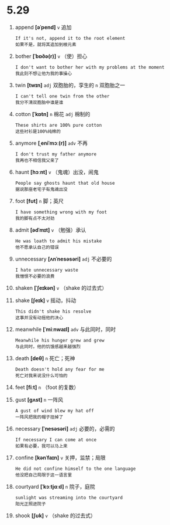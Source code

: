 # 5.29


1. append **[əˈpend]** `v` 追加
    ```
    If it's not, append it to the root element
    如果不是，就将其追加到根元素
    ```

2. bother **[ˈbɒðə(r)]** `v` （使）担心
    ```
    I don't want to bother her with my problems at the moment
    我此刻不想让他为我的事操心
    ```

3. twin **[twɪn]** `adj` 双胞胎的，孪生的 `n` 双胞胎之一
    ```
    I can't tell one twin from the other
    我分不清双胞胎中谁是谁
    ```

4. cotton **[ˈkɒtn]** `n` 棉花 `adj` 棉制的
    ```
    These shirts are 100% pure cotton
    这些衬衫是100%纯棉的
    ```

5. anymore **[ˌeniˈmɔː(r)]** `adv` 不再
    ```
    I don't trust my father anymore
    我再也不相信我父亲了
    ```

6. haunt **[hɔːnt]** `v` （鬼魂）出没，闹鬼
    ```
    People say ghosts haunt that old house
    据说那座老宅子有鬼魂出没
    ```

7. foot **[fʊt]** `n` 脚；英尺
    ```
    I have something wrong with my foot
    我的脚有点不太对劲
    ```

8. admit **[ədˈmɪt]** `v` （勉强）承认
    ```
    He was loath to admit his mistake
    他不愿承认自己的错误
    ```

9. unnecessary **[ʌnˈnesəsəri]** `adj` 不必要的
    ```
    I hate unnecessary waste
    我憎恨不必要的浪费
    ```

10. shaken **[ˈʃeɪkən]** `v` （shake 的过去式）

11. shake **[ʃeɪk]** `v` 摇动，抖动
    ```
    This didn't shake his resolve
    这事并没有动摇他的决心
    ```

12. meanwhile **[ˈmiːnwaɪl]** `adv` 与此同时，同时
    ```
    Meanwhile his hunger grew and grew
    与此同时，他的饥饿感越来越强烈
    ```

13. death **[deθ]** `n` 死亡；死神
    ```
    Death doesn't hold any fear for me
    死亡对我来说没什么可怕的
    ```

14. feet **[fiːt]** `n` （foot 的复数）

15. gust **[ɡʌst]** `n` 一阵风
    ```
    A gust of wind blew my hat off
    一阵风把我的帽子挂掉了
    ```

16. necessary **[ˈnesəsəri]** `adj` 必要的，必需的
    ```
    If necessary I can come at once
    如果有必要，我可以马上来
    ```

17. confine **[kənˈfaɪn]** `v` 关押，监禁；局限
    ```
    He did not confine himself to the one language
    他没把自己局限于这一语言里
    ```

18. courtyard **[ˈkɔːtjɑːd]** `n` 院子，庭院
    ```
    sunlight was streaming into the courtyard
    阳光正照进院子
    ```

19. shook **[ʃʊk]** `v` （shake 的过去式）
